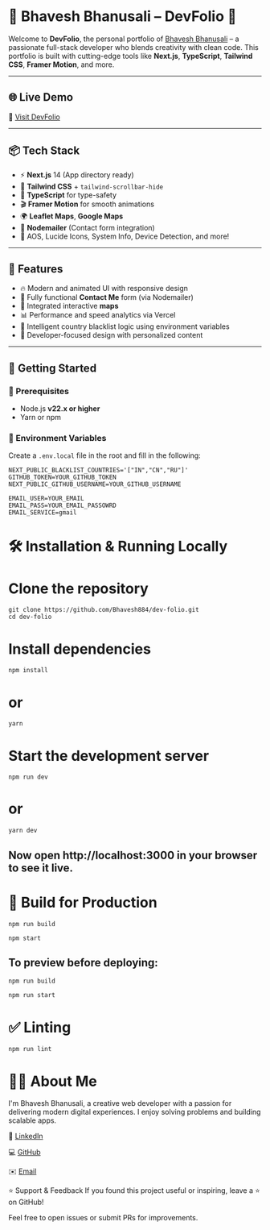 # 🚀 Bhavesh Bhanusali – DevFolio 💼

Welcome to **DevFolio**, the personal portfolio of [Bhavesh Bhanusali](https://github.com/Bhavesh884) – a passionate full-stack developer who blends creativity with clean code. This portfolio is built with cutting-edge tools like **Next.js**, **TypeScript**, **Tailwind CSS**, **Framer Motion**, and more.

---

## 🌐 Live Demo

🔗 [Visit DevFolio](https://bhavesh-bhanusali-dev-folio.vercel.app/)

---

## 📦 Tech Stack

- ⚡️ **Next.js** 14 (App directory ready)
- 🎨 **Tailwind CSS** + `tailwind-scrollbar-hide`
- 🧠 **TypeScript** for type-safety
- 🎬 **Framer Motion** for smooth animations
- 🌍 **Leaflet Maps**, **Google Maps**
- 📩 **Nodemailer** (Contact form integration)
- 🧪 AOS, Lucide Icons, System Info, Device Detection, and more!

---

## 📁 Features

- 🔥 Modern and animated UI with responsive design
- 💌 Fully functional **Contact Me** form (via Nodemailer)
- 🧭 Integrated interactive **maps**
- 📊 Performance and speed analytics via Vercel
- 🧠 Intelligent country blacklist logic using environment variables
- 🎯 Developer-focused design with personalized content

---

## 🚀 Getting Started

### 🔧 Prerequisites

- Node.js **v22.x or higher**
- Yarn or npm

### 🔑 Environment Variables

Create a `.env.local` file in the root and fill in the following:

```env
NEXT_PUBLIC_BLACKLIST_COUNTRIES='["IN","CN","RU"]'
GITHUB_TOKEN=YOUR_GITHUB_TOKEN
NEXT_PUBLIC_GITHUB_USERNAME=YOUR_GITHUB_USERNAME

EMAIL_USER=YOUR_EMAIL
EMAIL_PASS=YOUR_EMAIL_PASSOWRD
EMAIL_SERVICE=gmail
```

# 🛠️ Installation & Running Locally

# Clone the repository

```
git clone https://github.com/Bhavesh884/dev-folio.git
cd dev-folio
```

# Install dependencies

```
npm install
```

# or

```
yarn
```

# Start the development server

```
npm run dev
```

# or

```
yarn dev
```

## Now open http://localhost:3000 in your browser to see it live.

# 🧱 Build for Production

```
npm run build

npm start
```

## To preview before deploying:

```
npm run build

npm run start
```

# ✅ Linting

```
npm run lint
```

# 🙋‍♂️ About Me

I'm Bhavesh Bhanusali, a creative web developer with a passion for delivering modern digital experiences. I enjoy solving problems and building scalable apps.

💼 [LinkedIn](https://www.linkedin.com/in/Bhavesh-Bhanusali)

💻 [GitHub](http://github.com/Bhavesh884/)

✉️ [Email](dev.bhavesh884@gmail.com)

⭐️ Support & Feedback
If you found this project useful or inspiring, leave a ⭐️ on GitHub!

Feel free to open issues or submit PRs for improvements.
